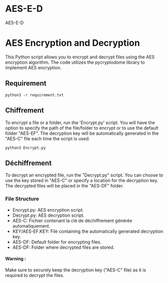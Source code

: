 # AES-E-D

AES-E-D
# AES Encryption and Decryption

This Python script allows you to encrypt and decrypt files using the AES encryption algorithm. The code utilizes the pycryptodome library to implement AES encryption.

## Requirement
```shell
python3 -r requirement.txt
```

## Chiffrement

To encrypt a file or a folder, run the 'Encrypt.py' script. You will have the option to specify the path of the file/folder to encrypt or to use the default folder "AES-EF". The decryption key will be automatically generated in the "AES-C" file each time the script is used.
```shell
python3 Encrypt.py
````

## Déchiffrement
To decrypt an encrypted file, run the "Decrypt.py" script. You can choose to use the key stored in "AES-C" or specify a location for the decryption key. The decrypted files will be placed in the "AES-DF" folder.

### File Structure
* Encrypt.py: AES encryption script.
* Decrypt.py: AES decryption script.
* AES-C: Fichier contenant la clé de déchiffrement générée automatiquement.
* KEY/AES-EF.KEY: File containing the automatically generated decryption key.
* AES-DF: Default folder for encrypting files.
* AES-DF: Folder where decrypted files are stored.

#### Warning :
Make sure to securely keep the decryption key ("AES-C" file) as it is required to decrypt the files.
